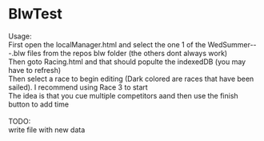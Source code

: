 # BlwTest

Usage: <br/>
First open the localManager.html and select the one 1 of the WedSummer---.blw files from the repos blw folder (the others dont always work)
<br/>
Then goto Racing.html and that should populte the indexedDB (you may have to refresh)
<br/>
Then select a race to begin editing (Dark colored are races that have been sailed). I recommend using Race 3 to start
<br/>
The idea is that you cue multiple competitors aand then use the finish button to add time
<br/><br/>
TODO:
<br/>
write file with new data
